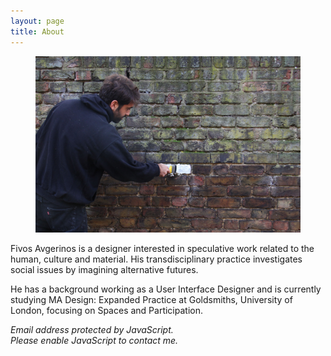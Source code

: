 ```yaml
---
layout: page
title: About
---
```

<figure>
    <img src="/images/2018/11/IMG_9617 copy.jpg" class="imgbleed">
</figure>

Fivos Avgerinos is a designer interested in speculative work related to the human, culture and material. His transdisciplinary practice investigates social issues by imagining alternative futures.

He has a background working as a User Interface Designer and is currently studying MA Design: Expanded Practice at Goldsmiths, University of London, focusing on Spaces and Participation.

<script type="text/javascript">
emailDomain='me.com'
emailFull=('afivos' + '@' + emailDomain)
document.write('<a href="mailto:' + emailFull + '">' + emailFull + '</a>')
</script>

<noscript>
    <em>Email address protected by JavaScript.
    <br>Please enable JavaScript to contact me.</em>
</noscript>